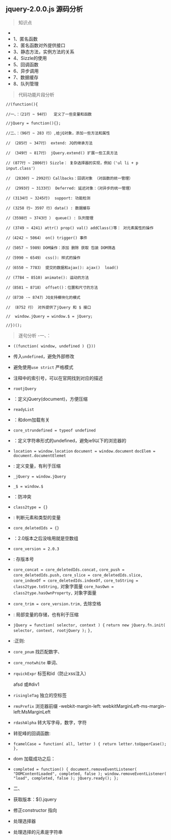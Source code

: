 ## jquery-2.0.0.js 源码分析  ##

> 知识点
 -
 - 1、匿名函数
 - 2、匿名函数对外提供接口
 - 3、静态方法，实例方法的关系
 - 4、Sizzle的使用
 - 5、回调函数
 - 6、异步调用
 - 7、数据缓存
 - 8、队列管理
 
> 代码功能片段分析

	//(function(){

    //一、：（21行 ~ 94行）  定义了一些变量和函数
       
    //jQuery = function(){};

    //二、：（96行 ~ 283 行）,给jQ对象，添加一些方法和属性

    // （285行 ~ 347行） extend: JQ的继承方法

    // （349行 ~ 817行） jQuery.extend() 扩展一些工具方法

    // (877行 ~ 2806行) Sizzle： 复杂选择器的实现，例如（'ul li + p input.class'）

    // （2830行 ~ 2992行）Callbacks：回调对象 （对函数的统一管理）

    // （2993行 ~ 3133行） Deferred: 延迟对象：（对异步的统一管理）

    // (3134行 ~ 3245行)  support: 功能检测

    // (3258 行~ 3597 行) data() : 数据缓存

    //（3598行 ~ 3743行 ） queue() : 队列管理

    // (3749 ~ 4241) attr() prop() val() addClass()等： 对元素属性的操作

    //（4242 ~ 5064） on() trigger() 事件

    //（5057 ~ 5989）DOM操作：添加 删除 获取 包装 DOM筛选

    //（5990 ~ 6549） css(): 样式的操作

    //（6550 ~ 7783） 提交的数据和ajax(): ajax()  load()

    // (7784 ~ 8510) animate(): 运动的方法

    //（8581 ~ 8718） offset()：位置和尺寸的方法

    //（8730 ·~ 8747）JQ支持模块化的模式

    // （8752 行） 对外提供了jQuery 和 $ 接口  

    //  window.jQuery = window.$ = jQuery;

	//})();

> 逐句分析
 -一、：
 - `((function( window, undefined ) {}))`
 - 传入`undefined`，避免外部修改
 - 避免使用`use strict` 严格模式
 - 注释中的索引号，可以在官网找到对应的描述
 - `rootjQuery`
 - ：定义jQuery(document)，方便压缩
 - `readyList` 
 - ：和dom加载有关
 - `core_strundefined = typeof undefined` 
 - ：定义字符串形式的undefined，避免ie9以下的浏览器的
 - `location = window.location`
  `document = window.document`
  `docElem = document.documentElemet`
 - : 定义变量，有利于压缩
 - `_jQuery = window.jQuery`
 - `_$ = window.$`
 - ：防冲突
 - `class2type = {}` 
 - : 判断元素和类型的变量
 - `core_deletedIds = {}`
 - ：2.0版本之后没啥用就是空数组
 - `core_version = 2.0.3`
 - : 存版本号
 - `core_concat = core_deletedIds.concat,`
  `core_push = core_deletedIds.push,`
  `core_slice = core_deletedIds.slice,`
  `core_indexOf = core_deletedIds.indexOf,`
  `core_toString = class2type.toString,` 对象字面量
  `core_hasOwn = class2type.hasOwnProperty,` 对象字面量
 - `core_trim = core_version.trim,` 去除空格
 - : 局部变量的存储，也有利于压缩
 - `jQuery = function( selector, context ) {`
		`return new jQuery.fn.init( selector, context, rootjQuery );`
	`},`
 - :正则:
 - `core_pnum` 找匹配数字、
 - `core_rnotwhite` 单词、
 - `rquickExpr` 标签和id（防止xss注入）<p>afsd 或#div1
 - `risingleTag` 独立的空标签<p></p>
 - `rmsPrefix` 浏览器前缀 -webkit-margin-left: webkitMarginLeft\-ms-margin-left:MsMarginLeft
 - `rdashAlpha` 转大写字母，数字，字符
 - 转驼峰的回调函数:
 - `fcamelCase = function( all, letter ) {
		return letter.toUpperCase();
	},`
- dom 加载成功之后：
- `completed = function() {
		document.removeEventListener( "DOMContentLoaded", completed, false );
		window.removeEventListener( "load", completed, false );
		jQuery.ready();
	};`

- 二、
- 获取版本：$().jquery
- 修正constructor 指向
- 处理选择器
- 处理选择的元素是字符串